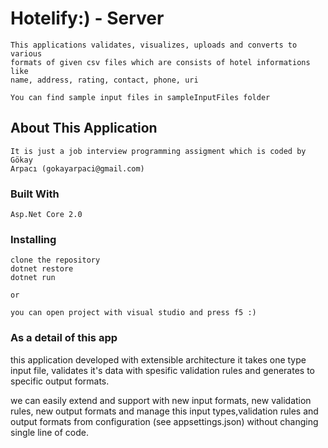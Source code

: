 ﻿# Hotelify:) - Server

    This applications validates, visualizes, uploads and converts to various
    formats of given csv files which are consists of hotel informations like
    name, address, rating, contact, phone, uri

    You can find sample input files in sampleInputFiles folder

## About This Application

    It is just a job interview programming assigment which is coded by Gökay
    Arpacı (gokayarpaci@gmail.com)

### Built With

    Asp.Net Core 2.0    

### Installing
    
    clone the repository
    dotnet restore 
    dotnet run
    
    or

    you can open project with visual studio and press f5 :)

### As a detail of this app

   this application developed with extensible architecture
   it takes one type input file, 
   validates it's data with spesific validation rules
   and generates to specific output formats.

   we can easily extend and support with
   new input formats, new validation rules, new output formats
   and manage this input types,validation rules and output formats from
   configuration (see appsettings.json) without changing single line of code.
  
